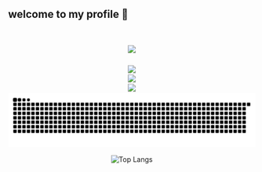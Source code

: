 ## welcome to my profile 👋

<!--
**gitGurugu/gitGurugu** is a ✨ _special_ ✨ repository because its `README.md` (this file) appears on your GitHub profile.

Here are some ideas to get you started:

- 🔭 I’m currently working on ...
- 🌱 I’m currently learning ...
- 👯 I’m looking to collaborate on ...
- 🤔 I’m looking for help with ...
- 💬 Ask me about ...
- 📫 How to reach me: ...
- 😄 Pronouns: ...
- ⚡ Fun fact: ...
-->
<h1 align="center"> <a href="https://sunguoqi.com/"> <img src="https://readme-typing-svg.herokuapp.com/?lines=console.log(%22Hello%2C%20World!%22);curryking携全体计算机同仁;祝您今天愉快!&center=true&size=27"> </a> </h1>

<div align="center"> <img height="137px" src="https://github-readme-stats.vercel.app/api?username=gitGurugu&hide_title=true&hide_border=true&show_icons=trueline_height=21&text_color=000&icon_color=000&bg_color=0,ea6161,ffc64d,fffc4d,52fa5a&theme=graywhite" /> </div>

<div align="center"> <img src="https://github-readme-stats.vercel.app/api/top-langs/?username=gitGurugu&hide_title=true&hide_border=true&layout=compact&langs_count=6&text_color=000&icon_color=fff&bg_color=0,52fa5a,4dfcff,c64dff&theme=graywhite" /> </div>


<div align="center"> <img src="https://github-profile-trophy.vercel.app/?username=gitGurugu" /> </div>

<picture>
<source media="(prefers-color-scheme:dark)"srcset="https://raw.githubusercrcontent.com/gitGurugu/gitGurugu/output/github-contribution-grid-snake-dark.svg"
<source media="(prefers-color-scheme:light)"srcset="https://ram.githubusercontent.com/gitGurugu/gitGurugu/output/github-contribution-grid-snake.svg">
<img alt="github contribution grid snake animation" src="https://raw.githubusercontent.com/gitGurugu/gitGurugu/output/github-contribution-grid-snake.svg">
</picture>

<!--<p align="center">
  <img src="https://raw.githubusercontent.com/gitGurugu/gitGurugu/master/github-metrics.svg" alt="Contribution Graph" style="max-width: 100%; height: auto;">
</p>
-->

<p align="center">
  <img src="https://github-readme-stats.vercel.app/api/top-langs/?username=gitGurugu" alt="Top Langs">
</p>
